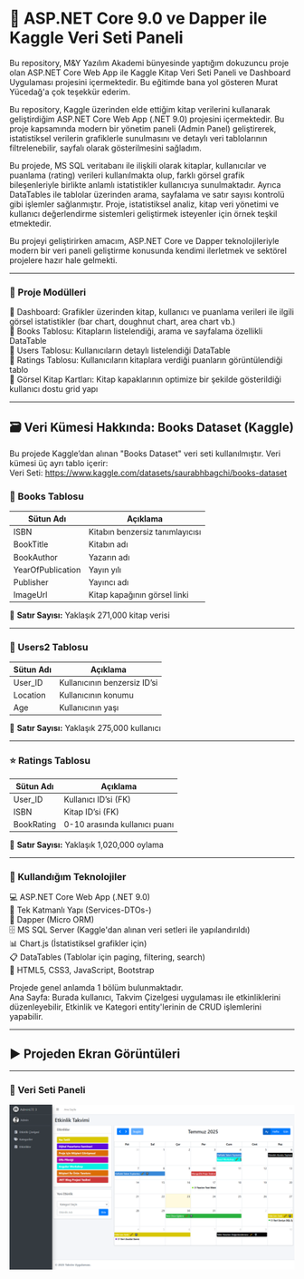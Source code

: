 # 🚀 ASP.NET Core 9.0 ve Dapper ile Kaggle Veri Seti Paneli
Bu repository, M&Y Yazılım Akademi bünyesinde yaptığım dokuzuncu proje olan ASP.NET Core Web App ile Kaggle Kitap Veri Seti Paneli ve Dashboard Uygulaması projesini içermektedir. Bu eğitimde bana yol gösteren Murat Yücedağ'a çok teşekkür ederim.

Bu repository, Kaggle üzerinden elde ettiğim kitap verilerini kullanarak geliştirdiğim ASP.NET Core Web App (.NET 9.0) projesini içermektedir. Bu proje kapsamında modern bir yönetim paneli (Admin Panel) geliştirerek, istatistiksel verilerin grafiklerle sunulmasını ve detaylı veri tablolarının filtrelenebilir, sayfalı olarak gösterilmesini sağladım.

Bu projede, MS SQL veritabanı ile ilişkili olarak kitaplar, kullanıcılar ve puanlama (rating) verileri kullanılmakta olup, farklı görsel grafik bileşenleriyle birlikte anlamlı istatistikler kullanıcıya sunulmaktadır. Ayrıca DataTables ile tablolar üzerinden arama, sayfalama ve satır sayısı kontrolü gibi işlemler sağlanmıştır. Proje, istatistiksel analiz, kitap veri yönetimi ve kullanıcı değerlendirme sistemleri geliştirmek isteyenler için örnek teşkil etmektedir.

Bu projeyi geliştirirken amacım, ASP.NET Core ve Dapper teknolojileriyle modern bir veri paneli geliştirme konusunda kendimi ilerletmek ve sektörel projelere hazır hale gelmekti.

---

### 📁 Proje Modülleri
🔹 Dashboard: Grafikler üzerinden kitap, kullanıcı ve puanlama verileri ile ilgili görsel istatistikler (bar chart, doughnut chart, area chart vb.)<br>
🔹 Books Tablosu: Kitapların listelendiği, arama ve sayfalama özellikli DataTable<br>
🔹 Users Tablosu: Kullanıcıların detaylı listelendiği DataTable<br>
🔹 Ratings Tablosu: Kullanıcıların kitaplara verdiği puanların görüntülendiği tablo<br>
🔹 Görsel Kitap Kartları: Kitap kapaklarının optimize bir şekilde gösterildiği kullanıcı dostu grid yapı<br>

---

## 🗃️ Veri Kümesi Hakkında: Books Dataset (Kaggle)
Bu projede Kaggle’dan alınan "Books Dataset" veri seti kullanılmıştır. Veri kümesi üç ayrı tablo içerir:<br>
Veri Seti: https://www.kaggle.com/datasets/saurabhbagchi/books-dataset

### 📗 Books Tablosu

| Sütun Adı           | Açıklama                         |
|---------------------|----------------------------------|
| ISBN                | Kitabın benzersiz tanımlayıcısı |
| BookTitle           | Kitabın adı                      |
| BookAuthor          | Yazarın adı                      |
| YearOfPublication   | Yayın yılı                       |
| Publisher           | Yayıncı adı                      |
| ImageUrl            | Kitap kapağının görsel linki    |

🧾 **Satır Sayısı:** Yaklaşık 271,000 kitap verisi

---

### 👤 Users2 Tablosu

| Sütun Adı | Açıklama                |
|-----------|-------------------------|
| User_ID   | Kullanıcının benzersiz ID’si |
| Location  | Kullanıcının konumu     |
| Age       | Kullanıcının yaşı       |

🧾 **Satır Sayısı:** Yaklaşık 275,000 kullanıcı

---

### ⭐ Ratings Tablosu

| Sütun Adı  | Açıklama                         |
|------------|----------------------------------|
| User_ID    | Kullanıcı ID’si (FK)            |
| ISBN       | Kitap ID’si (FK)                |
| BookRating | 0-10 arasında kullanıcı puanı    |

🧾 **Satır Sayısı:** Yaklaşık 1,020,000 oylama

---

### 🚀 Kullandığım Teknolojiler
💻 ASP.NET Core Web App (.NET 9.0)<br>
📐 Tek Katmanlı Yapı (Services-DTOs-)<br>
💾 Dapper (Micro ORM) <br>
🗄️ MS SQL Server (Kaggle'dan alınan veri setleri ile yapılandırıldı)<br>
📊 Chart.js (İstatistiksel grafikler için)<br>
📋 DataTables (Tablolar için paging, filtering, search)<br>
🎨 HTML5, CSS3, JavaScript, Bootstrap<br>


Projede genel anlamda 1 bölüm bulunmaktadır.<br>
Ana Sayfa: Burada kullanıcı, Takvim Çizelgesi uygulaması ile etkinliklerini düzenleyebilir, Etkinlik ve Kategori entity'lerinin de CRUD işlemlerini yapabilir.<br>

---

## :arrow_forward: Projeden Ekran Görüntüleri

---

### :triangular_flag_on_post: Veri Seti Paneli
<div align="center">
  <img src="https://github.com/melihcolak0/ScheduleMVC/blob/1a0d5a0d1b9637fda6f7322cecfcb8ffe23e594d/ss/localhost_44327_Schedule_Index%20(4).png" alt="image alt">
</div>
